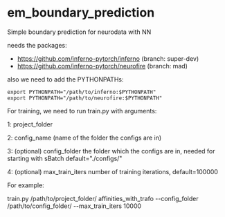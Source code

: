 # em_boundary_prediction
Simple boundary prediction for neurodata with NN

needs the packages:
- https://github.com/inferno-pytorch/inferno (branch: super-dev)
- https://github.com/inferno-pytorch/neurofire (branch: mad)

also we need to add the PYTHONPATHs:

```
export PYTHONPATH="/path/to/inferno:$PYTHONPATH"
export PYTHONPATH="/path/to/neurofire:$PYTHONPATH"
```

For training, we need to run train.py with arguments:

1: project_folder

2: config_name (name of the folder the configs are in)

3: (optional) config_folder the folder which the configs are in, needed for starting with sBatch default="./configs/" 

4: (optional) max_train_iters number of training iterations, default=100000

For example: 

train.py /path/to/project_folder/ affinities_with_trafo --config_folder /path/to/config_folder/ --max_train_iters 10000
